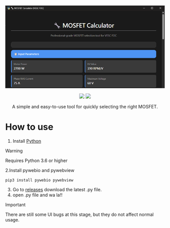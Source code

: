 ![E-Stick](https://github.com/Knockoi/Mosfet-calculator/blob/main/image/Title.png)

<div align="center">

[![](https://img.shields.io/discord/1226517355421634601?logo=discord&logoColor=white&color=5865F2)](https://discord.gg/Tf3PsfkTJF)
[![](https://img.shields.io/badge/License-GPLv3-FFA500.svg?logo=gnu&logoColor=white)](https://www.gnu.org/licenses/gpl-3.0)

</div>  
<div align="center">
A simple and easy-to-use tool for quickly selecting the right MOSFET.  
</div>  


# How to use    
1. Install [Python](https://www.python.org/downloads/) 
> [!WARNING]
> Requires Python 3.6 or higher
  
2.Install pywebio and pywebview

```
pip3 install pywebio pywebview

```  
3. Go to [releases](https://github.com/Knockoi/Mosfet-calculator/releases) download the latest  .py file.
4. open .py file and wa la!!  


> [!IMPORTANT]
> There are still some UI bugs at this stage, but they do not affect normal usage.  

